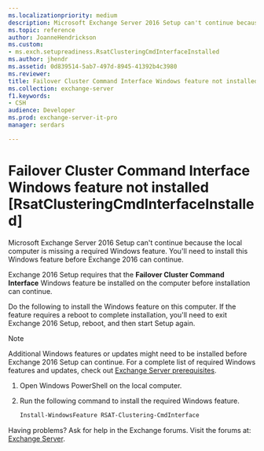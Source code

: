 ```yaml
---
ms.localizationpriority: medium
description: Microsoft Exchange Server 2016 Setup can't continue because the local computer is missing a required Windows feature. You'll need to install this Windows feature before Exchange 2016 can continue.
ms.topic: reference
author: JoanneHendrickson
ms.custom:
- ms.exch.setupreadiness.RsatClusteringCmdInterfaceInstalled
ms.author: jhendr
ms.assetid: 0d839514-5ab7-497d-8945-41392b4c3980
ms.reviewer: 
title: Failover Cluster Command Interface Windows feature not installed [RsatClusteringCmdInterfaceInstalled]
ms.collection: exchange-server
f1.keywords:
- CSH
audience: Developer
ms.prod: exchange-server-it-pro
manager: serdars

---
```


# Failover Cluster Command Interface Windows feature not installed [RsatClusteringCmdInterfaceInstalled]

Microsoft Exchange Server 2016 Setup can't continue because the local computer is missing a required Windows feature. You'll need to install this Windows feature before Exchange 2016 can continue.

Exchange 2016 Setup requires that the **Failover Cluster Command Interface** Windows feature be installed on the computer before installation can continue.

Do the following to install the Windows feature on this computer. If the feature requires a reboot to complete installation, you'll need to exit Exchange 2016 Setup, reboot, and then start Setup again.

> [!NOTE]
> Additional Windows features or updates might need to be installed before Exchange 2016 Setup can continue. For a complete list of required Windows features and updates, check out [Exchange Server prerequisites](../../plan-and-deploy/prerequisites.md).

1. Open Windows PowerShell on the local computer.

2. Run the following command to install the required Windows feature.

   ```powershell
   Install-WindowsFeature RSAT-Clustering-CmdInterface
   ```

Having problems? Ask for help in the Exchange forums. Visit the forums at: [Exchange Server](https://social.technet.microsoft.com/forums/office/home?category=exchangeserver).
